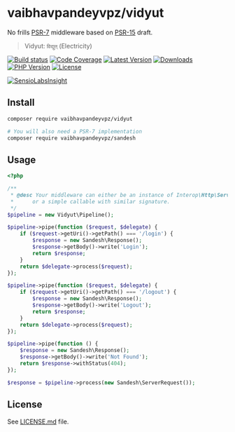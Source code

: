 # vaibhavpandeyvpz/vidyut
No frills [PSR-7](http://www.php-fig.org/psr/psr-7/) middleware based on [PSR-15](https://github.com/php-fig/fig-standards/blob/master/proposed/http-middleware/middleware.md) draft.

> Vidyut: `विद्युत्` (Electricity)

[![Build status][build-status-image]][build-status-url]
[![Code Coverage][code-coverage-image]][code-coverage-url]
[![Latest Version][latest-version-image]][latest-version-url]
[![Downloads][downloads-image]][downloads-url]
[![PHP Version][php-version-image]][php-version-url]
[![License][license-image]][license-url]

[![SensioLabsInsight][insights-image]][insights-url]

Install
-------
```bash
composer require vaibhavpandeyvpz/vidyut

# You will also need a PSR-7 implementation
composer require vaibhavpandeyvpz/sandesh
```

Usage
-----
```php
<?php

/**
 * @desc Your middleware can either be an instance of Interop\Http\ServerMiddleware\MiddlewareInterface
 *      or a simple callable with similar signature.
 */
$pipeline = new Vidyut\Pipeline();

$pipeline->pipe(function ($request, $delegate) {
    if ($request->getUri()->getPath() === '/login') {
        $response = new Sandesh\Response();
        $response->getBody()->write('Login');
        return $response;
    }
    return $delegate->process($request);
});

$pipeline->pipe(function ($request, $delegate) {
    if ($request->getUri()->getPath() === '/logout') {
        $response = new Sandesh\Response();
        $response->getBody()->write('Logout');
        return $response;
    }
    return $delegate->process($request);
});

$pipeline->pipe(function () {
    $response = new Sandesh\Response();
    $response->getBody()->write('Not Found');
    return $response->withStatus(404);
});

$response = $pipeline->process(new Sandesh\ServerRequest());
```

License
------
See [LICENSE.md][license-url] file.

[build-status-image]: https://img.shields.io/travis/vaibhavpandeyvpz/vidyut.svg?style=flat-square
[build-status-url]: https://travis-ci.org/vaibhavpandeyvpz/vidyut
[code-coverage-image]: https://img.shields.io/codecov/c/github/vaibhavpandeyvpz/vidyut.svg?style=flat-square
[code-coverage-url]: https://codecov.io/gh/vaibhavpandeyvpz/vidyut
[latest-version-image]: https://img.shields.io/github/release/vaibhavpandeyvpz/vidyut.svg?style=flat-square
[latest-version-url]: https://github.com/vaibhavpandeyvpz/vidyut/releases
[downloads-image]: https://img.shields.io/packagist/dt/vaibhavpandeyvpz/vidyut.svg?style=flat-square
[downloads-url]: https://packagist.org/packages/vaibhavpandeyvpz/vidyut
[php-version-image]: http://img.shields.io/badge/php-5.3+-8892be.svg?style=flat-square
[php-version-url]: https://packagist.org/packages/vaibhavpandeyvpz/vidyut
[license-image]: https://img.shields.io/badge/license-MIT-brightgreen.svg?style=flat-square
[license-url]: LICENSE.md
[insights-image]: https://insight.sensiolabs.com/projects/24a30378-57cb-49c0-b75d-900172e98457/small.png
[insights-url]: https://insight.sensiolabs.com/projects/24a30378-57cb-49c0-b75d-900172e98457
